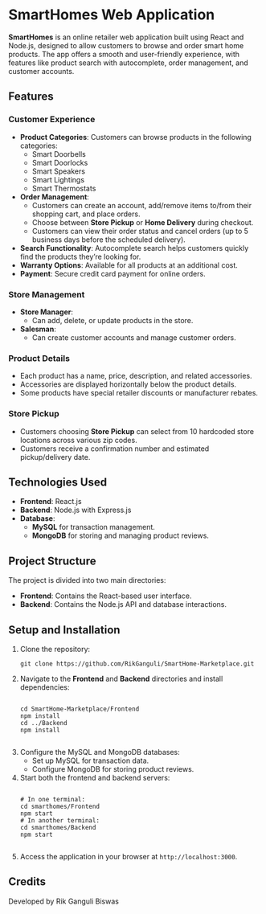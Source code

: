 <h1>SmartHomes Web Application</h1>

<p><strong>SmartHomes</strong> is an online retailer web application built using React and Node.js, designed to allow customers to browse and order smart home products. The app offers a smooth and user-friendly experience, with features like product search with autocomplete, order management, and customer accounts.</p>

<h2>Features</h2>

<h3>Customer Experience</h3>
<ul>
  <li><strong>Product Categories</strong>: Customers can browse products in the following categories:
    <ul>
      <li>Smart Doorbells</li>
      <li>Smart Doorlocks</li>
      <li>Smart Speakers</li>
      <li>Smart Lightings</li>
      <li>Smart Thermostats</li>
    </ul>
  </li>
  <li><strong>Order Management</strong>:
    <ul>
      <li>Customers can create an account, add/remove items to/from their shopping cart, and place orders.</li>
      <li>Choose between <strong>Store Pickup</strong> or <strong>Home Delivery</strong> during checkout.</li>
      <li>Customers can view their order status and cancel orders (up to 5 business days before the scheduled delivery).</li>
    </ul>
  </li>
  <li><strong>Search Functionality</strong>: Autocomplete search helps customers quickly find the products they’re looking for.</li>
  <li><strong>Warranty Options</strong>: Available for all products at an additional cost.</li>
  <li><strong>Payment</strong>: Secure credit card payment for online orders.</li>
</ul>

<h3>Store Management</h3>
<ul>
  <li><strong>Store Manager</strong>:
    <ul>
      <li>Can add, delete, or update products in the store.</li>
    </ul>
  </li>
  <li><strong>Salesman</strong>:
    <ul>
      <li>Can create customer accounts and manage customer orders.</li>
    </ul>
  </li>
</ul>

<h3>Product Details</h3>
<ul>
  <li>Each product has a name, price, description, and related accessories.</li>
  <li>Accessories are displayed horizontally below the product details.</li>
  <li>Some products have special retailer discounts or manufacturer rebates.</li>
</ul>

<h3>Store Pickup</h3>
<ul>
  <li>Customers choosing <strong>Store Pickup</strong> can select from 10 hardcoded store locations across various zip codes.</li>
  <li>Customers receive a confirmation number and estimated pickup/delivery date.</li>
</ul>

<h2>Technologies Used</h2>
<ul>
  <li><strong>Frontend</strong>: React.js</li>
  <li><strong>Backend</strong>: Node.js with Express.js</li>
  <li><strong>Database</strong>:
    <ul>
      <li><strong>MySQL</strong> for transaction management.</li>
      <li><strong>MongoDB</strong> for storing and managing product reviews.</li>
    </ul>
  </li>
</ul>

<h2>Project Structure</h2>
<p>The project is divided into two main directories:</p>
<ul>
  <li><strong>Frontend</strong>: Contains the React-based user interface.</li>
  <li><strong>Backend</strong>: Contains the Node.js API and database interactions.</li>
</ul>

<h2>Setup and Installation</h2>
<ol>
  <li>Clone the repository:
    <pre><code>git clone https://github.com/RikGanguli/SmartHome-Marketplace.git</code></pre>
  </li>
  <li>Navigate to the <strong>Frontend</strong> and <strong>Backend</strong> directories and install dependencies:
    <pre><code>
cd SmartHome-Marketplace/Frontend
npm install
cd ../Backend
npm install
    </code></pre>
  </li>
  <li>Configure the MySQL and MongoDB databases:
    <ul>
      <li>Set up MySQL for transaction data.</li>
      <li>Configure MongoDB for storing product reviews.</li>
    </ul>
  </li>
   <li>Start both the frontend and backend servers:
    <pre><code>
# In one terminal:
cd smarthomes/Frontend
npm start
# In another terminal:
cd smarthomes/Backend
npm start
    </code></pre>
  </li>
  <li>Access the application in your browser at <code>http://localhost:3000</code>.</li>
</ol>

<h2>Credits</h2>
<p>Developed by Rik Ganguli Biswas</p>
